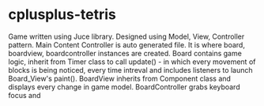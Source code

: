 # cplusplus-tetris

Game written using Juce library. Designed using Model, View, Controller pattern. Main Content Controller is auto generated file. It is where board, boardview, boardcontroller instances are created. Board contains game logic, inherit from Timer class to call update() - in which every movement of blocks is being noticed, every time intreval and includes listeners to launch Board_View's paint(). BoardView inherits from Component class and displays every change in game model. BoardController grabs keyboard focus and 
